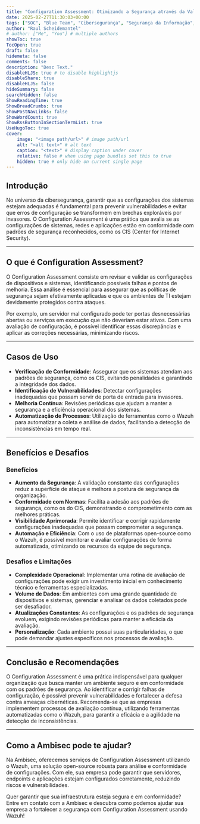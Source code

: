 ```yaml
---
title: "Configuration Assessment: Otimizando a Segurança através da Validação de Configurações"
date: 2025-02-27T11:30:03+00:00
tags: ["SOC", "Blue Team", "Cibersegurança", "Segurança da Informação", "Cybersecurity", "Configuration Assessment", "Validação de Configurações", "CIS", "Wazuh"]
author: "Raul Scheidemantel"
# author: ["Me", "You"] # multiple authors
showToc: true
TocOpen: true
draft: false
hidemeta: false
comments: false
description: "Desc Text."
disableHLJS: true # to disable highlightjs
disableShare: true
disableHLJS: false
hideSummary: false
searchHidden: false
ShowReadingTime: true
ShowBreadCrumbs: true
ShowPostNavLinks: false
ShowWordCount: true
ShowRssButtonInSectionTermList: true
UseHugoToc: true
cover:
    image: "<image path/url>" # image path/url
    alt: "<alt text>" # alt text
    caption: "<text>" # display caption under cover
    relative: false # when using page bundles set this to true
    hidden: true # only hide on current single page
---
```


## Introdução

No universo da cibersegurança, garantir que as configurações dos sistemas estejam adequadas é fundamental para prevenir vulnerabilidades e evitar que erros de configuração se transformem em brechas exploráveis por invasores. O Configuration Assessment é uma prática que avalia se as configurações de sistemas, redes e aplicações estão em conformidade com padrões de segurança reconhecidos, como os CIS (Center for Internet Security).

---

## O que é Configuration Assessment?

O Configuration Assessment consiste em revisar e validar as configurações de dispositivos e sistemas, identificando possíveis falhas e pontos de melhoria. Essa análise é essencial para assegurar que as políticas de segurança sejam efetivamente aplicadas e que os ambientes de TI estejam devidamente protegidos contra ataques.

Por exemplo, um servidor mal configurado pode ter portas desnecessárias abertas ou serviços em execução que não deveriam estar ativos. Com uma avaliação de configuração, é possível identificar essas discrepâncias e aplicar as correções necessárias, minimizando riscos.

---

## Casos de Uso

 - **Verificação de Conformidade**: Assegurar que os sistemas atendam aos padrões de segurança, como os CIS, evitando penalidades e garantindo a integridade dos dados.
 - **Identificação de Vulnerabilidades**: Detectar configurações inadequadas que possam servir de porta de entrada para invasores.
 - **Melhoria Contínua**: Revisões periódicas que ajudam a manter a segurança e a eficiência operacional dos sistemas.
 - **Automatização de Processos**: Utilização de ferramentas como o Wazuh para automatizar a coleta e análise de dados, facilitando a detecção de inconsistências em tempo real.

---

## Benefícios e Desafios

### Benefícios

 - **Aumento da Segurança**: A validação constante das configurações reduz a superfície de ataque e melhora a postura de segurança da organização.
 - **Conformidade com Normas**: Facilita a adesão aos padrões de segurança, como os do CIS, demonstrando o comprometimento com as melhores práticas.
 - **Visibilidade Aprimorada**: Permite identificar e corrigir rapidamente configurações inadequadas que possam comprometer a segurança.
 - **Automação e Eficiência**: Com o uso de plataformas open-source como o Wazuh, é possível monitorar e avaliar configurações de forma automatizada, otimizando os recursos da equipe de segurança.

### Desafios e Limitações

 - **Complexidade Operacional**: Implementar uma rotina de avaliação de configurações pode exigir um investimento inicial em conhecimento técnico e ferramentas especializadas.
 - **Volume de Dados**: Em ambientes com uma grande quantidade de dispositivos e sistemas, gerenciar e analisar os dados coletados pode ser desafiador.
 - **Atualizações Constantes**: As configurações e os padrões de segurança evoluem, exigindo revisões periódicas para manter a eficácia da avaliação.
 - **Personalização**: Cada ambiente possui suas particularidades, o que pode demandar ajustes específicos nos processos de avaliação.

---

## Conclusão e Recomendações

O Configuration Assessment é uma prática indispensável para qualquer organização que busca manter um ambiente seguro e em conformidade com os padrões de segurança. Ao identificar e corrigir falhas de configuração, é possível prevenir vulnerabilidades e fortalecer a defesa contra ameaças cibernéticas. Recomenda-se que as empresas implementem processos de avaliação contínua, utilizando ferramentas automatizadas como o Wazuh, para garantir a eficácia e a agilidade na detecção de inconsistências.

---

## Como a Ambisec pode te ajudar?

Na Ambisec, oferecemos serviços de Configuration Assessment utilizando o Wazuh, uma solução open-source robusta para análise e conformidade de configurações. Com ele, sua empresa pode garantir que servidores, endpoints e aplicações estejam configurados corretamente, reduzindo riscos e vulnerabilidades.

Quer garantir que sua infraestrutura esteja segura e em conformidade? Entre em contato com a Ambisec e descubra como podemos ajudar sua empresa a fortalecer a segurança com Configuration Assessment usando Wazuh! 
